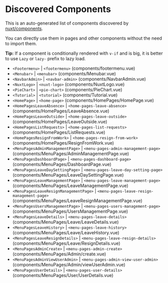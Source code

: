 # Discovered Components

This is an auto-generated list of components discovered by [nuxt/components](https://github.com/nuxt/components).

You can directly use them in pages and other components without the need to import them.

**Tip:** If a component is conditionally rendered with `v-if` and is big, it is better to use `Lazy` or `lazy-` prefix to lazy load.

- `<Footermenu>` | `<footermenu>` (components/footermenu.vue)
- `<Menubar>` | `<menubar>` (components/Menubar.vue)
- `<NavbarAdmin>` | `<navbar-admin>` (components/NavbarAdmin.vue)
- `<NuxtLogo>` | `<nuxt-logo>` (components/NuxtLogo.vue)
- `<PieChart>` | `<pie-chart>` (components/PieChart.vue)
- `<Tutorial>` | `<tutorial>` (components/Tutorial.vue)
- `<HomePage>` | `<home-page>` (components/HomePages/HomePage.vue)
- `<HomePagesLeaveAbsence>` | `<home-pages-leave-absence>` (components/HomePages/LeaveAbsence.vue)
- `<HomePagesLeaveOutside>` | `<home-pages-leave-outside>` (components/HomePages/LeaveOutside.vue)
- `<HomePagesListRequests>` | `<home-pages-list-requests>` (components/HomePages/ListRequests.vue)
- `<HomePagesResignFromWork>` | `<home-pages-resign-from-work>` (components/HomePages/ResignFromWork.vue)
- `<MenuPagesAdminManagementPage>` | `<menu-pages-admin-management-page>` (components/MenuPages/AdminManagementPage.vue)
- `<MenuPagesDashboardPage>` | `<menu-pages-dashboard-page>` (components/MenuPages/DashboardPage.vue)
- `<MenuPagesLeaveDaySettingPage>` | `<menu-pages-leave-day-setting-page>` (components/MenuPages/LeaveDaySettingPage.vue)
- `<MenuPagesLeaveManagementPage>` | `<menu-pages-leave-management-page>` (components/MenuPages/LeaveManagementPage.vue)
- `<MenuPagesLeaveResignManagementPage>` | `<menu-pages-leave-resign-management-page>` (components/MenuPages/LeaveResignManagementPage.vue)
- `<MenuPagesUsersManagementPage>` | `<menu-pages-users-management-page>` (components/MenuPages/UsersManagementPage.vue)
- `<MenuPagesLeaveDetails>` | `<menu-pages-leave-details>` (components/MenuPages/Leave/LeaveDetails.vue)
- `<MenuPagesLeaveHistory>` | `<menu-pages-leave-history>` (components/MenuPages/Leave/LeaveHistory.vue)
- `<MenuPagesLeaveResignDetails>` | `<menu-pages-leave-resign-details>` (components/MenuPages/Leave/ResignDetails.vue)
- `<MenuPagesAdminCreate>` | `<menu-pages-admin-create>` (components/MenuPages/Admin/create.vue)
- `<MenuPagesAdminViewUserAdmin>` | `<menu-pages-admin-view-user-admin>` (components/MenuPages/Admin/viewUserAdmin.vue)
- `<MenuPagesUserDetails>` | `<menu-pages-user-details>` (components/MenuPages/User/UserDetails.vue)
